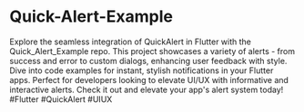 # Quick-Alert-Example
 Explore the seamless integration of QuickAlert in Flutter with the Quick_Alert_Example repo. This project showcases a variety of alerts - from success and error to custom dialogs, enhancing user feedback with style. Dive into code examples for instant, stylish notifications in your Flutter apps. Perfect for developers looking to elevate UI/UX with informative and interactive alerts. Check it out and elevate your app's alert system today! #Flutter #QuickAlert #UIUX
